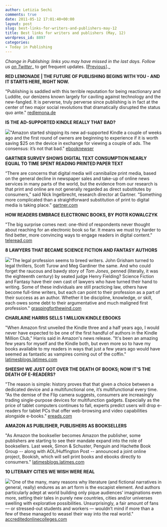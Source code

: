```yaml
---
author: Letizia Sechi
comments: true
date: 2011-05-12 17:01:40+00:00
layout: post
slug: best-links-for-writers-and-publishers-may-12
title: Best links for writers and publishers (May, 12)
wordpress_id: 8897
categories:
- Today in Publishing
---
```


_Change in Publishing: links you may have missed in the last days.
Follow us [on Twitter](http://www.twitter.com/40kbooks)__ to get frequent updates. [[Previous](http://www.40kbooks.com/?p=8494)]._

**RED LEMONADE | THE FUTURE OF PUBLISHING BEGINS WITH YOU - AND IT STARTS HERE, RIGHT NOW.**

"Publishing is saddled with this terrible reputation for being reactionary and Luddite, our denizens known largely for caviling against technology and the new-fangled. It is perverse, truly perverse since publishing is in fact at the center of two major social revolutions that dramatically disrupted the status quo ante."
[](http://www.teleread.com/paul-biba/richard-nashs-red-lemonade-has-gone-live/)[redlemona.de](http://redlemona.de/nash-admin/blog/avanti)

**IS THE AD-SUPPORTED KINDLE REALLY THAT BAD?**

[![](http://www.40kbooks.com/wp-content/uploads/kindle_ad_supported-300x286.jpg)](http://www.40kbooks.com/?attachment_id=8944)"Amazon started shipping its new ad-supported Kindle a couple of weeks ago and the first round of owners are beginning to experience if it is worth saving $25 on the device in exchange for viewing a couple of ads. The consensus: it’s not that bad."
[ebooknewser](http://www.mediabistro.com/ebooknewser/is-the-ad-supported-kindle-that-bad_b10410)

**GARTNER SURVEY SHOWS DIGITAL TEXT CONSUMPTION NEARLY EQUAL TO TIME SPENT READING PRINTED PAPER TEXT**

“There are concerns that digital media will cannibalize print media, based on the general decline in newspaper sales and take-up of online news services in many parts of the world, but the evidence from our research is that print and online are not generally regarded as direct substitutes by consumers,” said Nick Ingelbrecht, research director at Gartner. “Something more complicated than a straightforward substitution of print to digital media is taking place.”[](http://www.gartner.com/it/page.jsp?id=1673714)
[gartner.com](http://www.gartner.com/it/page.jsp?id=1673714)

**HOW READERS EMBRACE ELECTRONIC BOOKS, BY PIOTR KOWALCZYK**

"The big surprise comes next: one-third of respondents never thought  about reaching for an electronic book so far. It means we must try  harder to find better, more convincing ways to engage readers in digital  content."
[teleread.com](http://www.teleread.com/paul-biba/how-readers-embrace-electronic-books-by-piotr-kowalczyk/)

**8 LAWYERS THAT BECAME SCIENCE FICTION AND FANTASY AUTHORS**

[![](http://www.40kbooks.com/wp-content/uploads/rotating.png)](http://www.40kbooks.com/?attachment_id=8923)"The legal profession seems to breed writers. John Grisham turned to  legal thrillers, Scott Turow and Meg Gardiner the same. And who could  forget the raucous and bawdy story of _Tom Jones_, penned (literally, it was the eighteenth century) by seated judge Henry Fielding? Science Fiction and Fantasy have their own cast of lawyers who have  turned their hand to writing. Some of these individuals are still  practicing law, others have become full-time writers, but each can point  to their profession as a part of their success as an author. Whether it  be discipline, knowledge, or skill, each owes some debt to their  argumentative and much maligned first profession."
[graspingforthewind.com](http://www.graspingforthewind.com/2011/05/11/8-lawyers-that-became-science-fiction-and-fantasy-authors/)

**CHARLAINE HARRIS SELLS 1 MILLION KINDLE EBOOKS**

"When Amazon first unveiled the Kindle three and a half years ago, I would never have expected to be one of the first handful of authors in the Kindle Million Club," Harris said in Amazon's news release. "It's been an amazing few years for myself and the Kindle both, but even more so to have my books available to my readers in ways that just a few years ago would have seemed as fantastic as vampires coming out of the coffin."
[latimesblogs.latimes.com](http://latimesblogs.latimes.com/jacketcopy/2011/05/charlaine-harris-sells-1-million-kindle-ebooks.html?utm_source=feedburner&utm_medium=feed&utm_campaign=Feed%3A+JacketCopy+%28Jacket+Copy%29&utm_content=Twitter)

**SHEESH! WE JUST GOT OVER THE DEATH OF BOOKS; NOW IT'S THE DEATH OF E-READERS?**

"The reason is simple: history proves that that given a choice between a dedicated device and a multifunctional one, it’s multifunctional every time. “As the demise of the Flip camera suggests, consumers are increasingly trading single-purpose devices for multifunction gadgets. Especially as the price of tablet computers continues to fall, experts predict users will drop e-readers for tablet PCs that offer web-browsing and video capabilities alongside e-books."
[ereads.com](http://ereads.com/2011/05/sheesh-we-just-got-over-the-death-of-books-now-its-the-death-of-e-readers.html)

**AMAZON AS PUBLISHER, PUBLISHERS AS BOOKSELLERS**

"As Amazon the bookseller becomes Amazon the publisher, some publishers are starting to see their mandate expand into the role of booksellers. Last week, Simon & Schuster, Penguin and Hachette Book Group -- along with AOL/Huffington Post -- announced a joint online project, Bookish, which will sell print books and ebooks directly to consumers."
[latimesblogs.latimes.com](http://latimesblogs.latimes.com/jacketcopy/2011/05/amazon-as-publisher-publishers-booksellers.html?utm_source=feedburner&utm_medium=feed&utm_campaign=Feed%3A+JacketCopy+%28Jacket+Copy%29&utm_content=Twitter)

**10 LITERARY CITIES WE WISH WERE REAL**

[![](http://www.40kbooks.com/wp-content/uploads/cities1.jpg)](http://www.40kbooks.com/?attachment_id=8914)"One of the many, many reasons why literature (and fictional narratives in general, really) endures as an art form is the escapist element. And authors particularly adept at world building only pique audiences’ imaginations even more, setting their tales in purely new countries, cities and/or universes swelling with explorative possibilities. Unsurprisingly, a fair amount of fans — or stressed-out students and workers — wouldn’t mind if more than a few of these managed to weasel their way into the real world."
[accreditedonlinecolleges.com](http://www.accreditedonlinecolleges.com/blog/2011/10-literary-cities-we-wish-were-real)
